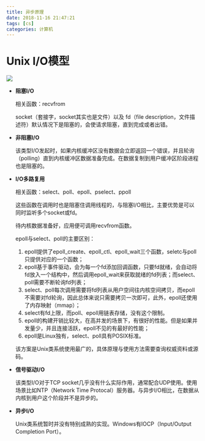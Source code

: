 ```yaml
---
title: 异步原理
date: 2018-11-16 21:47:21
tags: [cs]
categories: 计算机
---
```


# Unix I/O模型

![](https://raw.githubusercontent.com/Shaneue/pictures/master/io_model.png)

<!-- more -->

- **阻塞I/O**

  相关函数：recvfrom

  socket（套接字，socket其实也是文件）以及 fd（file description，文件描述符）默认情况下是阻塞的，会使请求阻塞，直到完成或者出错。

- **非阻塞I/O**

  该类型I/O发起时，如果内核缓冲区没有数据会立即返回一个错误，并且轮询（polling）直到内核缓冲区数据准备完成。在数据复制到用户缓冲区阶段进程也是阻塞的。

- **I/O多路复用**

  相关函数：select、poll、epoll、pselect、ppoll

  这些函数在调用时也是阻塞住调用线程的，与阻塞I/O相比，主要优势是可以同时监听多个socket或fd。

  待内核数据准备好，应用便可调用recvfrom函数。

  epoll与select、poll的主要区别：
  1. epoll提供了epoll_create、epoll_ctl、epoll_wait三个函数，seletc与poll只提供对应的一个函数；
  2. epoll基于事件驱动，会为每一个fd添加回调函数，只要fd就绪，会自动将fd放入一个结构中，然后调用epoll_wait来获取就绪的fd列表；而select、poll需要不断轮询fd列表；
  3. select、poll每次调用需要将fd列表从用户空间往内核空间拷贝，而epoll不需要对fd轮询，因此总体来说只需要拷贝一次即可，此外，epoll还使用了内存映射（mmap）；
  4. select有fd上限，而poll、epoll用链表存储，没有这个限制。
  5. epoll的构建开销比较大，在高并发的场景下，有很好的性能。但是如果并发量少，并且连接活跃，epoll不见的有最好的性能；
  6. epoll是Linux独有，select、poll具有POSIX标准。

  该方案是Unix类系统使用最广的，具体原理与使用方法需要查询权威资料或源码。

- **信号驱动I/O**

  该类型I/O对于TCP socket几乎没有什么实际作用，通常配合UDP使用。使用场景比如NTP（Network Time Protocal）服务器。与异步I/O相比，在数据从内核到用户这个阶段并不是异步的。

- **异步I/O**

  Unix类系统暂时并没有特别成熟的实现。Windows有IOCP（Input/Output Completion Port）。
